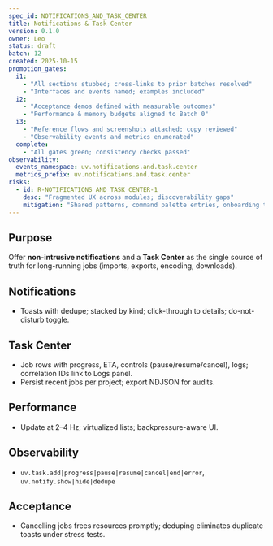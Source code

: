 ```yaml
---
spec_id: NOTIFICATIONS_AND_TASK_CENTER
title: Notifications & Task Center
version: 0.1.0
owner: Leo
status: draft
batch: 12
created: 2025-10-15
promotion_gates:
  i1:
    - "All sections stubbed; cross-links to prior batches resolved"
    - "Interfaces and events named; examples included"
  i2:
    - "Acceptance demos defined with measurable outcomes"
    - "Performance & memory budgets aligned to Batch 0"
  i3:
    - "Reference flows and screenshots attached; copy reviewed"
    - "Observability events and metrics enumerated"
  complete:
    - "All gates green; consistency checks passed"
observability:
  events_namespace: uv.notifications.and.task.center
  metrics_prefix: uv.notifications.and.task.center
risks:
  - id: R-NOTIFICATIONS_AND_TASK_CENTER-1
    desc: "Fragmented UX across modules; discoverability gaps"
    mitigation: "Shared patterns, command palette entries, onboarding tours, metrics-informed iteration"
---
```


## Purpose
Offer **non-intrusive notifications** and a **Task Center** as the single source of truth for
long-running jobs (imports, exports, encoding, downloads).

## Notifications
- Toasts with dedupe; stacked by kind; click-through to details; do-not-disturb toggle.

## Task Center
- Job rows with progress, ETA, controls (pause/resume/cancel), logs; correlation IDs link to Logs panel.
- Persist recent jobs per project; export NDJSON for audits.

## Performance
- Update at 2–4 Hz; virtualized lists; backpressure-aware UI.

## Observability
- `uv.task.add|progress|pause|resume|cancel|end|error`, `uv.notify.show|hide|dedupe`

## Acceptance
- Cancelling jobs frees resources promptly; deduping eliminates duplicate toasts under stress tests.
